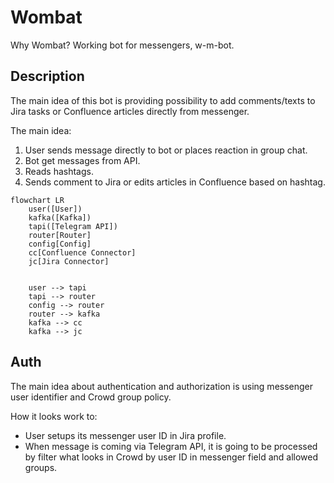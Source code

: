Wombat
======

Why Wombat? Working bot for messengers, w-m-bot.

Description
-----------

The main idea of this bot is providing possibility to add comments/texts to Jira tasks or Confluence articles directly from messenger.

The main idea:
1. User sends message directly to bot or places reaction in group chat.
2. Bot get messages from API.
3. Reads hashtags.
4. Sends comment to Jira or edits articles in Confluence based on hashtag.

```mermaid
flowchart LR
    user([User])
    kafka([Kafka])
    tapi([Telegram API])
    router[Router]
    config[Config]
    cc[Confluence Connector]
    jc[Jira Connector]
    
    
    user --> tapi
    tapi --> router
    config --> router
    router --> kafka
    kafka --> cc
    kafka --> jc
```

Auth
----

The main idea about authentication and authorization is using messenger user identifier and Crowd group policy.

How it looks work to:
- User setups its messenger user ID in Jira profile.
- When message is coming via Telegram API, it is going to be processed by filter what looks in Crowd by user ID in messenger field and allowed groups.

[extra]: https://github.com/golang-standards/project-layout
